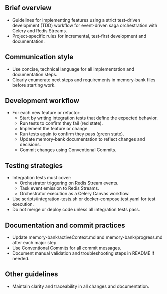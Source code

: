 ## Brief overview

- Guidelines for implementing features using a strict test-driven development (TDD) workflow for event-driven saga orchestration with Celery and Redis Streams.
- Project-specific rules for incremental, test-first development and documentation.

## Communication style

- Use concise, technical language for all implementation and documentation steps.
- Clearly enumerate next steps and requirements in memory-bank files before starting work.

## Development workflow

- For each new feature or refactor:
  - Start by writing integration tests that define the expected behavior.
  - Run tests to confirm they fail (red state).
  - Implement the feature or change.
  - Run tests again to confirm they pass (green state).
  - Update memory-bank documentation to reflect changes and decisions.
  - Commit changes using Conventional Commits.

## Testing strategies

- Integration tests must cover:
  - Orchestrator triggering on Redis Stream events.
  - Task event emission to Redis Streams.
  - Orchestrator execution as a Celery Canvas workflow.
- Use scripts/integration-tests.sh or docker-compose.test.yaml for test execution.
- Do not merge or deploy code unless all integration tests pass.

## Documentation and commit practices

- Update memory-bank/activeContext.md and memory-bank/progress.md after each major step.
- Use Conventional Commits for all commit messages.
- Document manual validation and troubleshooting steps in README if needed.

## Other guidelines

- Maintain clarity and traceability in all changes and documentation.

